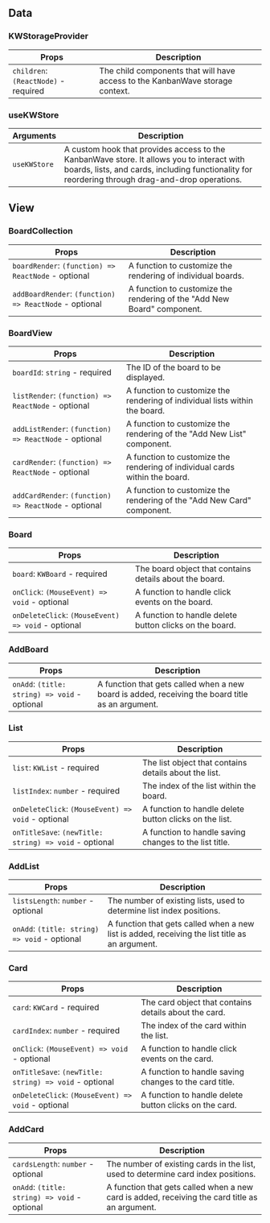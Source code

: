 ## Data

### KWStorageProvider

| Props                                | Description                                                                   |
| ------------------------------------ | ----------------------------------------------------------------------------- |
| `children`: `(ReactNode)` - required | The child components that will have access to the KanbanWave storage context. |

### useKWStore

| Arguments            | Description                                                                                                                                                                                   |
| -------------------- | --------------------------------------------------------------------------------------------------------------------------------------------------------------------------------------------- |
| `useKWStore` | A custom hook that provides access to the KanbanWave store. It allows you to interact with boards, lists, and cards, including functionality for reordering through drag-and-drop operations. |

## View

### BoardCollection

| Props                                                  | Description                                                             |
| ------------------------------------------------------ | ----------------------------------------------------------------------- |
| `boardRender`: `(function) => ReactNode` - optional    | A function to customize the rendering of individual boards.             |
| `addBoardRender`: `(function) => ReactNode` - optional | A function to customize the rendering of the "Add New Board" component. |

### BoardView

| Props                                                 | Description                                                                 |
| ----------------------------------------------------- | --------------------------------------------------------------------------- |
| `boardId`: `string` - required                        | The ID of the board to be displayed.                                        |
| `listRender`: `(function) => ReactNode` - optional    | A function to customize the rendering of individual lists within the board. |
| `addListRender`: `(function) => ReactNode` - optional | A function to customize the rendering of the "Add New List" component.      |
| `cardRender`: `(function) => ReactNode` - optional    | A function to customize the rendering of individual cards within the board. |
| `addCardRender`: `(function) => ReactNode` - optional | A function to customize the rendering of the "Add New Card" component.      |

### Board

| Props                                              | Description                                             |
| -------------------------------------------------- | ------------------------------------------------------- |
| `board`: `KWBoard` - required                      | The board object that contains details about the board. |
| `onClick`: `(MouseEvent) => void` - optional       | A function to handle click events on the board.         |
| `onDeleteClick`: `(MouseEvent) => void` - optional | A function to handle delete button clicks on the board. |

### AddBoard

| Props                                         | Description                                                                                      |
| --------------------------------------------- | ------------------------------------------------------------------------------------------------ |
| `onAdd`: `(title: string) => void` - optional | A function that gets called when a new board is added, receiving the board title as an argument. |

### List

| Props                                                  | Description                                            |
| ------------------------------------------------------ | ------------------------------------------------------ |
| `list`: `KWList` - required                            | The list object that contains details about the list.  |
| `listIndex`: `number` - required                       | The index of the list within the board.                |
| `onDeleteClick`: `(MouseEvent) => void` - optional     | A function to handle delete button clicks on the list. |
| `onTitleSave`: `(newTitle: string) => void` - optional | A function to handle saving changes to the list title. |

### AddList

| Props                                         | Description                                                                                    |
| --------------------------------------------- | ---------------------------------------------------------------------------------------------- |
| `listsLength`: `number` - optional            | The number of existing lists, used to determine list index positions.                          |
| `onAdd`: `(title: string) => void` - optional | A function that gets called when a new list is added, receiving the list title as an argument. |

### Card

| Props                                                  | Description                                            |
| ------------------------------------------------------ | ------------------------------------------------------ |
| `card`: `KWCard` - required                            | The card object that contains details about the card.  |
| `cardIndex`: `number` - required                       | The index of the card within the list.                 |
| `onClick`: `(MouseEvent) => void` - optional           | A function to handle click events on the card.         |
| `onTitleSave`: `(newTitle: string) => void` - optional | A function to handle saving changes to the card title. |
| `onDeleteClick`: `(MouseEvent) => void` - optional     | A function to handle delete button clicks on the card. |

### AddCard

| Props                                         | Description                                                                                    |
| --------------------------------------------- | ---------------------------------------------------------------------------------------------- |
| `cardsLength`: `number` - optional            | The number of existing cards in the list, used to determine card index positions.              |
| `onAdd`: `(title: string) => void` - optional | A function that gets called when a new card is added, receiving the card title as an argument. |
